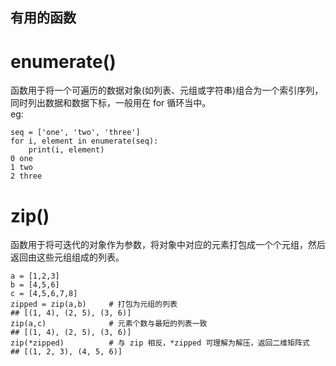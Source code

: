 ## 有用的函数
# enumerate() 
函数用于将一个可遍历的数据对象(如列表、元组或字符串)组合为一个索引序列，同时列出数据和数据下标，一般用在 for 循环当中。   
eg: 
```
seq = ['one', 'two', 'three']  
for i, element in enumerate(seq):  
    print(i, element)  
0 one  
1 two  
2 three  
```
# zip()
函数用于将可迭代的对象作为参数，将对象中对应的元素打包成一个个元组，然后返回由这些元组组成的列表。
```
a = [1,2,3]
b = [4,5,6]
c = [4,5,6,7,8]
zipped = zip(a,b)     # 打包为元组的列表
## [(1, 4), (2, 5), (3, 6)]
zip(a,c)              # 元素个数与最短的列表一致
## [(1, 4), (2, 5), (3, 6)]
zip(*zipped)          # 与 zip 相反，*zipped 可理解为解压，返回二维矩阵式
## [(1, 2, 3), (4, 5, 6)]
```